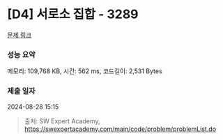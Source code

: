 # [D4] 서로소 집합 - 3289 

[문제 링크](https://swexpertacademy.com/main/code/problem/problemDetail.do?contestProbId=AWBJKA6qr2oDFAWr) 

### 성능 요약

메모리: 109,768 KB, 시간: 562 ms, 코드길이: 2,531 Bytes

### 제출 일자

2024-08-28 15:15



> 출처: SW Expert Academy, https://swexpertacademy.com/main/code/problem/problemList.do